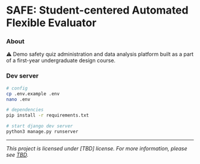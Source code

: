 # SAFE: Student-centered Automated Flexible Evaluator

### About

:warning: Demo safety quiz administration and data analysis platform built as a part of a first-year undergraduate design course.

### Dev server

```bash
# config
cp .env.example .env
nano .env

# dependencies
pip install -r requirements.txt

# start django dev server
python3 manage.py runserver
```

---

*This project is licensed under [TBD] license. For more information, please see [TBD]().*
